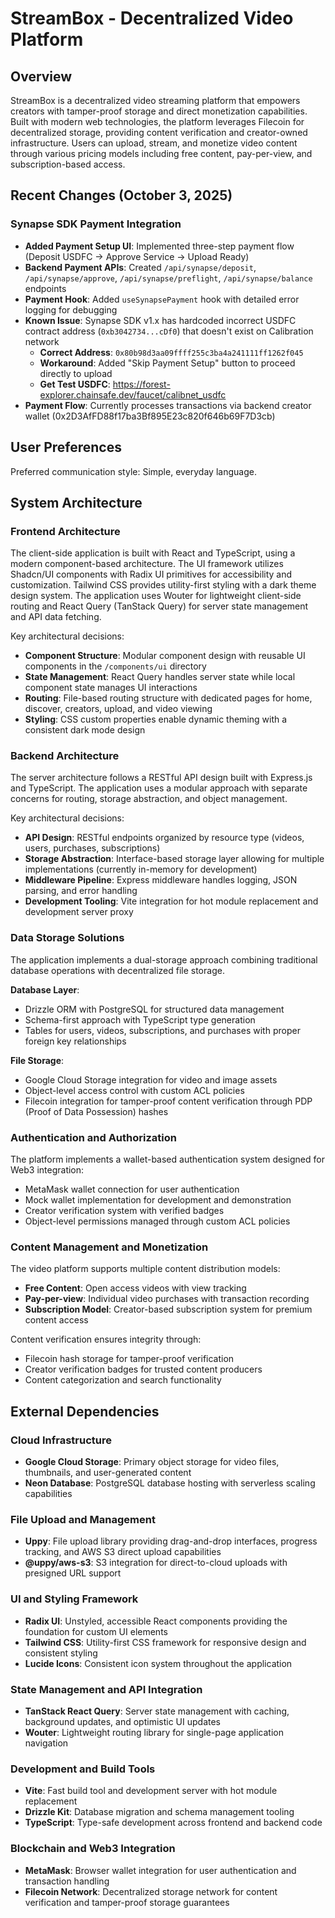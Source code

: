 # StreamBox - Decentralized Video Platform

## Overview

StreamBox is a decentralized video streaming platform that empowers creators with tamper-proof storage and direct monetization capabilities. Built with modern web technologies, the platform leverages Filecoin for decentralized storage, providing content verification and creator-owned infrastructure. Users can upload, stream, and monetize video content through various pricing models including free content, pay-per-view, and subscription-based access.

## Recent Changes (October 3, 2025)

### Synapse SDK Payment Integration
- **Added Payment Setup UI**: Implemented three-step payment flow (Deposit USDFC → Approve Service → Upload Ready)
- **Backend Payment APIs**: Created `/api/synapse/deposit`, `/api/synapse/approve`, `/api/synapse/preflight`, `/api/synapse/balance` endpoints
- **Payment Hook**: Added `useSynapsePayment` hook with detailed error logging for debugging
- **Known Issue**: Synapse SDK v1.x has hardcoded incorrect USDFC contract address (`0xb3042734...cDf0`) that doesn't exist on Calibration network
  - **Correct Address**: `0x80b98d3aa09ffff255c3ba4a241111ff1262f045`
  - **Workaround**: Added "Skip Payment Setup" button to proceed directly to upload
  - **Get Test USDFC**: https://forest-explorer.chainsafe.dev/faucet/calibnet_usdfc
- **Payment Flow**: Currently processes transactions via backend creator wallet (0x2D3AfFD88f17ba3Bf895E23c820f646b69F7D3cb)

## User Preferences

Preferred communication style: Simple, everyday language.

## System Architecture

### Frontend Architecture
The client-side application is built with React and TypeScript, using a modern component-based architecture. The UI framework utilizes Shadcn/UI components with Radix UI primitives for accessibility and customization. Tailwind CSS provides utility-first styling with a dark theme design system. The application uses Wouter for lightweight client-side routing and React Query (TanStack Query) for server state management and API data fetching.

Key architectural decisions:
- **Component Structure**: Modular component design with reusable UI components in the `/components/ui` directory
- **State Management**: React Query handles server state while local component state manages UI interactions
- **Routing**: File-based routing structure with dedicated pages for home, discover, creators, upload, and video viewing
- **Styling**: CSS custom properties enable dynamic theming with a consistent dark mode design

### Backend Architecture
The server architecture follows a RESTful API design built with Express.js and TypeScript. The application uses a modular approach with separate concerns for routing, storage abstraction, and object management.

Key architectural decisions:
- **API Design**: RESTful endpoints organized by resource type (videos, users, purchases, subscriptions)
- **Storage Abstraction**: Interface-based storage layer allowing for multiple implementations (currently in-memory for development)
- **Middleware Pipeline**: Express middleware handles logging, JSON parsing, and error handling
- **Development Tooling**: Vite integration for hot module replacement and development server proxy

### Data Storage Solutions
The application implements a dual-storage approach combining traditional database operations with decentralized file storage.

**Database Layer**:
- Drizzle ORM with PostgreSQL for structured data management
- Schema-first approach with TypeScript type generation
- Tables for users, videos, subscriptions, and purchases with proper foreign key relationships

**File Storage**:
- Google Cloud Storage integration for video and image assets
- Object-level access control with custom ACL policies
- Filecoin integration for tamper-proof content verification through PDP (Proof of Data Possession) hashes

### Authentication and Authorization
The platform implements a wallet-based authentication system designed for Web3 integration:
- MetaMask wallet connection for user authentication
- Mock wallet implementation for development and demonstration
- Creator verification system with verified badges
- Object-level permissions managed through custom ACL policies

### Content Management and Monetization
The video platform supports multiple content distribution models:
- **Free Content**: Open access videos with view tracking
- **Pay-per-view**: Individual video purchases with transaction recording
- **Subscription Model**: Creator-based subscription system for premium content access

Content verification ensures integrity through:
- Filecoin hash storage for tamper-proof verification
- Creator verification badges for trusted content producers
- Content categorization and search functionality

## External Dependencies

### Cloud Infrastructure
- **Google Cloud Storage**: Primary object storage for video files, thumbnails, and user-generated content
- **Neon Database**: PostgreSQL database hosting with serverless scaling capabilities

### File Upload and Management
- **Uppy**: File upload library providing drag-and-drop interfaces, progress tracking, and AWS S3 direct upload capabilities
- **@uppy/aws-s3**: S3 integration for direct-to-cloud uploads with presigned URL support

### UI and Styling Framework
- **Radix UI**: Unstyled, accessible React components providing the foundation for custom UI elements
- **Tailwind CSS**: Utility-first CSS framework for responsive design and consistent styling
- **Lucide Icons**: Consistent icon system throughout the application

### State Management and API Integration
- **TanStack React Query**: Server state management with caching, background updates, and optimistic UI updates
- **Wouter**: Lightweight routing library for single-page application navigation

### Development and Build Tools
- **Vite**: Fast build tool and development server with hot module replacement
- **Drizzle Kit**: Database migration and schema management tooling
- **TypeScript**: Type-safe development across frontend and backend code

### Blockchain and Web3 Integration
- **MetaMask**: Browser wallet integration for user authentication and transaction handling
- **Filecoin Network**: Decentralized storage network for content verification and tamper-proof storage guarantees